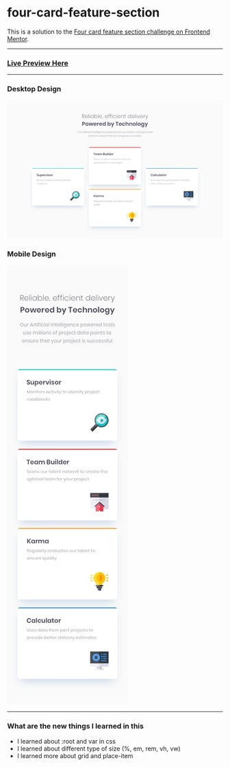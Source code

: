 # four-card-feature-section
This is a solution to the [Four card feature section challenge on Frontend Mentor](https://www.frontendmentor.io/challenges/four-card-feature-section-weK1eFYK).

<hr>
<h3><a href="https://manikmaity.github.io/four-card-feature-section/">Live Preview Here</a></h3>
<hr>
<h3>Desktop Design</h3>
<img src="./design/desktop-design.jpg" alt="desktop-screenshot">
<h3>Mobile Design</h3>
<img src="/design/mobile-design.jpg" alt="mobile-screenshot">
<hr>
<h3>What are the new things I learned in this</h3>
<ul>
  <li>I learned about :root and var in css</li>
  <li>I learned about different type of size (%, em, rem, vh, vw)</li>
  <li>I learned more about grid and place-item</li>
  
</ul>
